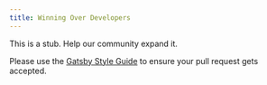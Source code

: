```yaml
---
title: Winning Over Developers
---
```


This is a stub. Help our community expand it.

Please use the [Gatsby Style Guide](/contributing/gatsby-style-guide/) to ensure your
pull request gets accepted.
